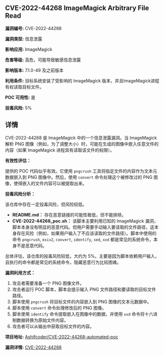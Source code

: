 ## CVE-2022-44268 ImageMagick Arbitrary File Read

**漏洞编号:** CVE-2022-44268

**漏洞类型:** 信息泄露

**影响应用:** ImageMagick

**危害等级:** 高危，可能导致敏感信息泄露

**影响版本:** 7.1.0-49 及之前版本

**利用条件:** 目标系统安装了受影响的 ImageMagick 版本，并且ImageMagick进程有权读取目标文件。

**POC 可用性:** 是

**投毒风险:** 5%

## 详情

CVE-2022-44268 是 ImageMagick 中的一个信息泄露漏洞。当 ImageMagick 解析 PNG 图像（例如，为了调整大小）时，可能在生成的图像中嵌入任意文件的内容（如果 ImageMagick 进程具有读取该文件的权限）。

**有效性评估：**

提供的 POC 代码似乎有效。它使用 `pngcrush` 工具将指定文件的内容作为文本元数据嵌入到 PNG 图像中。然后，使用 `convert` 命令处理这个被修改过的 PNG 图像，使得嵌入的文件内容可以被提取出来。

**投毒风险分析：**

该仓库中存在一定投毒风险，但风险较低。

*   **README.md：** 存在恶意链接的可能性极低，但不能排除。
*   **CVE-2022-44268_poc.sh：** 该脚本主要利用已知的 ImageMagick 漏洞，脚本本身没有明显的恶意代码。但用户需要手动输入要读取的文件路径，这本身存在风险（例如，如果用户输入了不应该读取的文件路径）。脚本中使用的命令 `pngcrush`, `exiv2`, `convert`, `identify`, `sed`, `xxd` 都是常见的系统命令，本身不是恶意代码。

总体评估，该仓库的投毒风险较低，大约为 5%。主要是因为脚本依赖用户输入，且执行的命令都是常见的系统命令，隐藏恶意行为比较困难。

**漏洞利用方式：**

1.  攻击者需要准备一个 PNG 图像文件。
2.  攻击者运行 POC 脚本，脚本会提示输入 PNG 文件路径和要读取的目标文件路径。
3.  脚本使用 `pngcrush` 将目标文件的内容嵌入到 PNG 图像的文本元数据中。
4.  脚本使用 `convert` 命令处理修改后的 PNG 图像。
5.  脚本使用 `identify` 命令提取嵌入在图像中的数据，并使用 `xxd` 命令将十六进制数据转换为原始文件内容。
6.  攻击者可以从输出中获取目标文件的内容。

**项目地址:** [Ashifcoder/CVE-2022-44268-automated-poc](https://github.com/Ashifcoder/CVE-2022-44268-automated-poc)

**漏洞详情:** [CVE-2022-44268](https://nvd.nist.gov/vuln/detail/CVE-2022-44268)